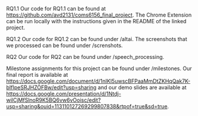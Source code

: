 RQ1.1
Our code for RQ1.1 can be found at https://github.com/avd2131/coms6156_final_project. The Chrome Extension can be run locally with the instructions given in the README of the linked project.

RQ1.2
Our code for RQ1.2 can be found under /altai. The screenshots that we processed can be found under /screnshots.

RQ2
Our code for RQ2 can be found under /speech_processing.

Milestone assignments for this project can be found under /milestones. Our final report is available at https://docs.google.com/document/d/1nIKl5uwscBFPaaMmDtZKHqQak7K-bIfIpeSRJHZOFBw/edit?usp=sharing and our demo slides are available at https://docs.google.com/presentation/d/1Ntdj-wilCjMfSlnoR9K5BQ6vw6vOoisc/edit?usp=sharing&ouid=113110127269299807838&rtpof=true&sd=true. 